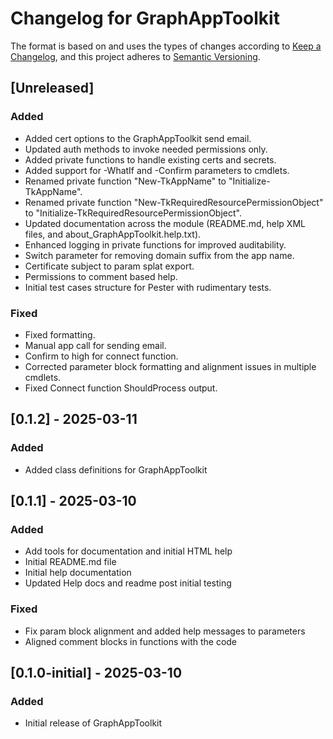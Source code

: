 # Changelog for GraphAppToolkit

The format is based on and uses the types of changes according to [Keep a Changelog](https://keepachangelog.com/en/1.0.0/),
and this project adheres to [Semantic Versioning](https://semver.org/spec/v2.0.0.html).

## [Unreleased]

### Added

- Added cert options to the GraphAppToolkit send email.
- Updated auth methods to invoke needed permissions only.
- Added private functions to handle existing certs and secrets.
- Added support for -WhatIf and -Confirm parameters to cmdlets.
- Renamed private function "New-TkAppName" to "Initialize-TkAppName".
- Renamed private function "New-TkRequiredResourcePermissionObject" to "Initialize-TkRequiredResourcePermissionObject".
- Updated documentation across the module (README.md, help XML files, and about_GraphAppToolkit.help.txt).
- Enhanced logging in private functions for improved auditability.
- Switch parameter for removing domain suffix from the app name.
- Certificate subject to param splat export.
- Permissions to comment based help.
- Initial test cases structure for Pester with rudimentary tests.

### Fixed

- Fixed formatting.
- Manual app call for sending email.
- Confirm to high for connect function.
- Corrected parameter block formatting and alignment issues in multiple cmdlets.
- Fixed Connect function ShouldProcess output.

## [0.1.2] - 2025-03-11

### Added

- Added class definitions for GraphAppToolkit

## [0.1.1] - 2025-03-10

### Added

- Add tools for documentation and initial HTML help
- Initial README.md file
- Initial help documentation
- Updated Help docs and readme post initial testing

### Fixed

- Fix param block alignment and added help messages to parameters
- Aligned comment blocks in functions with the code

## [0.1.0-initial] - 2025-03-10

### Added

- Initial release of GraphAppToolkit

